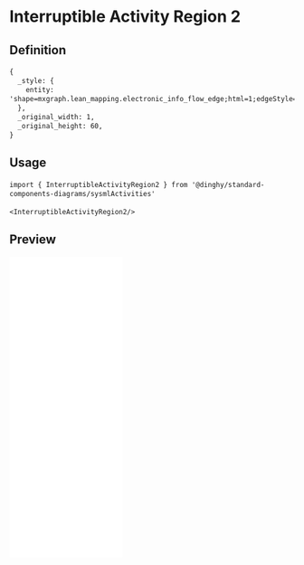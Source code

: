 # Interruptible Activity Region 2

## Definition

```
{
  _style: { 
    entity: 'shape=mxgraph.lean_mapping.electronic_info_flow_edge;html=1;edgeStyle=none;align=center;verticalAlign=bottom;exitX=1;exitY=0.5;fillColor=#ffffff;',
  },
  _original_width: 1,
  _original_height: 60,
}
```

## Usage

```
import { InterruptibleActivityRegion2 } from '@dinghy/standard-components-diagrams/sysmlActivities'

<InterruptibleActivityRegion2/>
```

## Preview

<img src="./interruptible-activity-region-2.png" width="200"/>
